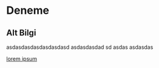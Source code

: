 # Deneme

## Alt Bilgi
asdasdasdasdasdasdasd
asdasdasdad sd asdas
asdasdas

[lorem ipsum](http://google.com)